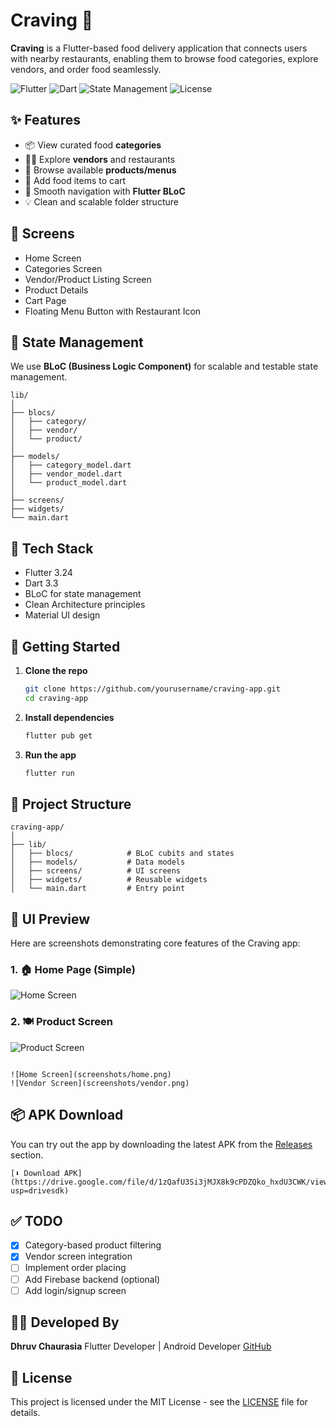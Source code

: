 # Craving 🍔

**Craving** is a Flutter-based food delivery application that connects users with nearby restaurants, enabling them to browse food categories, explore vendors, and order food seamlessly.

![Flutter](https://img.shields.io/badge/Flutter-3.24-blue?logo=flutter)
![Dart](https://img.shields.io/badge/Dart-3.3-blue?logo=dart)
![State Management](https://img.shields.io/badge/BLoC-Architecture-orange)
![License](https://img.shields.io/badge/License-MIT-green)

## ✨ Features

* 📦 View curated food **categories**
* 🧑‍🍳 Explore **vendors** and restaurants
* 🍱 Browse available **products/menus**
* 🛒 Add food items to cart
* 💬 Smooth navigation with **Flutter BLoC**
* 💡 Clean and scalable folder structure

## 📱 Screens

* Home Screen
* Categories Screen
* Vendor/Product Listing Screen
* Product Details
* Cart Page
* Floating Menu Button with Restaurant Icon

## 🧠 State Management

We use **BLoC (Business Logic Component)** for scalable and testable state management.

```
lib/
│
├── blocs/
│   ├── category/
│   ├── vendor/
│   └── product/
│
├── models/
│   ├── category_model.dart
│   ├── vendor_model.dart
│   └── product_model.dart
│
├── screens/
├── widgets/
└── main.dart
```

## 🔧 Tech Stack

* Flutter 3.24
* Dart 3.3
* BLoC for state management
* Clean Architecture principles
* Material UI design

## 🚀 Getting Started

1. **Clone the repo**

   ```bash
   git clone https://github.com/yourusername/craving-app.git
   cd craving-app
   ```

2. **Install dependencies**

   ```bash
   flutter pub get
   ```

3. **Run the app**

   ```bash
   flutter run
   ```

## 📂 Project Structure

```
craving-app/
│
├── lib/
│   ├── blocs/            # BLoC cubits and states
│   ├── models/           # Data models
│   ├── screens/          # UI screens
│   ├── widgets/          # Reusable widgets
│   └── main.dart         # Entry point
```

## 📸 UI Preview

Here are screenshots demonstrating core features of the Craving app:

### 1. 🏠 Home Page (Simple)

![Home Screen](assets\home_screen.png)

### 2. 🍽️ Product Screen

![Product Screen](assets\product_screen.png)

```

![Home Screen](screenshots/home.png)
![Vendor Screen](screenshots/vendor.png)
```

## 📦 APK Download

You can try out the app by downloading the latest APK from the [Releases](https://github.com/yourusername/craving-app/releases) section.

```
[⬇️ Download APK](https://drive.google.com/file/d/1zQafU3Si3jMJX8k9cPDZQko_hxdU3CWK/view?usp=drivesdk)
```

## ✅ TODO

* [x] Category-based product filtering
* [x] Vendor screen integration
* [ ] Implement order placing
* [ ] Add Firebase backend (optional)
* [ ] Add login/signup screen

## 🧑‍💻 Developed By

**Dhruv Chaurasia**
Flutter Developer | Android Developer
[GitHub](https://github.com/DhruvChaurasia9403)

## 📄 License

This project is licensed under the MIT License - see the [LICENSE](LICENSE) file for details.
